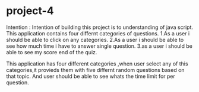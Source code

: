 # project-4

Intention : Intention of building this project is to understanding of java script.
This application contains four differnt categories of questions.
1.As a user i should be able to click on any categories.
2.As a user i should be able to see how much time i have to answer single question.
3.as a user i should be able to see my score end of the quiz.


This application has four different categories ,when user select any of this categories,it provieds them with five differnt  random questions based on that topic. And user should be able to see whats the time limit for per question.